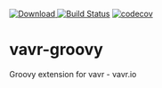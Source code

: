 [ ![Download](https://api.bintray.com/packages/timic/generic/vavr-groovy/images/download.svg) ](https://bintray.com/timic/generic/vavr-groovy/_latestVersion) [![Build Status](https://travis-ci.org/timic/vavr-groovy.svg?branch=master)](https://travis-ci.org/timic/vavr-groovy) [![codecov](https://codecov.io/gh/timic/vavr-groovy/branch/master/graph/badge.svg)](https://codecov.io/gh/timic/vavr-groovy)

# vavr-groovy
Groovy extension for vavr - vavr.io
